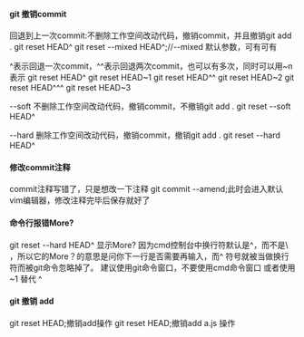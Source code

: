 #### git 撤销commit

回退到上一次commit:不删除工作空间改动代码，撤销commit，并且撤销git add .
git reset HEAD^
git reset --mixed HEAD^;//--mixed 默认参数，可有可有

^表示回退一次commit，^^表示回退两次commit，也可以有多次，同时可以用~n表示
git reset HEAD^
git reset HEAD~1
git reset HEAD^^
git reset HEAD~2
git reset HEAD^^^
git reset HEAD~3

--soft 不删除工作空间改动代码，撤销commit，不撤销git add .
git reset --soft HEAD^

--hard 删除工作空间改动代码，撤销commit，撤销git add .
git reset --hard HEAD^

#### 修改commit注释

commit注释写错了，只是想改一下注释
git commit --amend;此时会进入默认vim编辑器，修改注释完毕后保存就好了

#### 命令行报错More?
git reset --hard HEAD^ 显示More?
因为cmd控制台中换行符默认是^，而不是\ ，所以它的More？的意思是问你下一行是否需要再输入，而^ 符号就被当做换行符而被git命令忽略掉了。
建议使用git命令窗口，不要使用cmd命令窗口
或者使用 ~1 替代 ^

#### git 撤销 add
git reset HEAD;撤销add操作
git reset HEAD;撤销add a.js 操作
